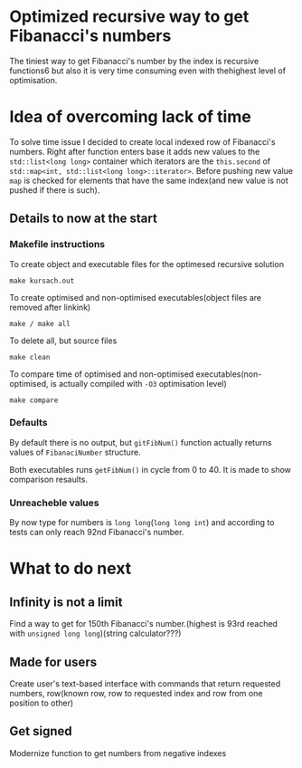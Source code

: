 # Optimized recursive way to get Fibanacci's numbers

The tiniest way to get Fibanacci's number by the index is recursive functions6 but also it is very time consuming even with thehighest level of optimisation.

# Idea of overcoming lack of time

To solve time issue I decided to create local indexed row of Fibanacci's numbers. Right after function enters base it adds new values to the ```std::list<long long>``` container which iterators are the ```this.second``` of ```std::map<int, std::list<long long>::iterator>```. Before pushing new value ```map``` is checked for elements that have the same index(and new value is not pushed if there is such). 

## Details to now at the start

### Makefile instructions

To create object and executable files for the optimesed recursive solution

```
make kursach.out
```
To create optimised and non-optimised executables(object files are removed after linkink)
```
make / make all
```
To delete all, but source files
```
make clean
```
To compare time of optimised and non-optimised executables(non-optimised, is actually compiled with ```-O3``` optimisation level)
```
make compare
```

### Defaults

By default there is no output, but ```gitFibNum()``` function actually returns values of ```FibanaciNumber``` structure.

Both executables runs ```getFibNum()``` in cycle from 0 to 40. It is made to show comparison resaults.

### Unreacheble values

By now type for numbers is ```long long```(```long long int```) and according to tests can only reach 92nd Fibanacci's number.

# What to do next
## Infinity is not a limit

Find a way to get for 150th Fibanacci's number.(highest is 93rd reached with ```unsigned long long```)(string calculator???)

## Made for users

Create user's text-based interface with commands that return requested numbers, row(known row, row to requested index and row from one position to other)

## Get signed

Modernize function to get numbers from negative indexes

